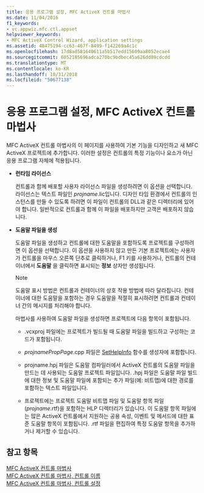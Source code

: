 ```yaml
---
title: 응용 프로그램 설정, MFC ActiveX 컨트롤 마법사
ms.date: 11/04/2016
f1_keywords:
- vc.appwiz.mfc.ctl.appset
helpviewer_keywords:
- MFC ActiveX Control Wizard, application settings
ms.assetid: 48475194-cc63-467f-8499-f142269a4c1c
ms.openlocfilehash: 17d8ad581640611a5b517edd15609aa8052ecae4
ms.sourcegitcommit: 6052185696adca270bc9bdbec45a626dd89cdcdd
ms.translationtype: MT
ms.contentlocale: ko-KR
ms.lasthandoff: 10/31/2018
ms.locfileid: "50677138"
---
```

# <a name="application-settings-mfc-activex-control-wizard"></a>응용 프로그램 설정, MFC ActiveX 컨트롤 마법사

MFC ActiveX 컨트롤 마법사의 이 페이지를 사용하여 기본 기능을 디자인하고 새 MFC ActiveX 프로젝트에 추가합니다. 이러한 설정은 컨트롤의 특정 기능이나 요소가 아닌 응용 프로그램 자체에 적용됩니다.

- **런타임 라이선스**

   컨트롤과 함께 배포할 사용자 라이선스 파일을 생성하려면 이 옵션을 선택합니다. 라이선스는 텍스트 파일인 *projname*.lic입니다. 디자인 타임 환경에서 컨트롤의 인스턴스를 만들 수 있도록 하려면 이 파일이 컨트롤의 DLL과 같은 디렉터리에 있어야 합니다. 일반적으로 컨트롤과 함께 이 파일을 배포하지만 고객은 배포하지 않습니다.

- **도움말 파일을 생성**

   도움말 파일을 생성하고 컨트롤에 대한 도움말을 포함하도록 프로젝트를 구성하려면 이 옵션을 선택합니다. 이 옵션을 사용하지 않고 만든 기본 프로젝트에는 사용자가 컨트롤을 마우스 오른쪽 단추로 클릭하거나, F1 키를 사용하거나, 컨트롤의 컨테이너에서 **도움말** 을 클릭하면 표시되는 **정보** 상자만 생성됩니다.

   > [!NOTE]
   > 도움말 표시 방법은 컨트롤과 컨테이너의 상호 작용 방법에 따라 달라집니다. 컨테이너에 대한 도움말을 포함하는 경우 도움말을 적절히 표시하려면 컨트롤과 컨테이너 간의 메시지를 처리해야 합니다.

   마법사를 사용하여 도움말 파일을 생성하면 프로젝트에 다음 항목이 포함됩니다.

   - .vcxproj 파일에는 프로젝트가 빌드될 때 도움말 파일을 빌드하고 구성하는 코드가 포함됩니다.

   - *projnamePropPage*.cpp 파일은 [SetHelpInfo](../../mfc/reference/colepropertypage-class.md#sethelpinfo) 함수를 생성자에 포함합니다.

   - projname.hpj 파일은 도움말 컴파일러에서 ActiveX 컨트롤의 도움말 파일을 만드는 데 사용되는 도움말 프로젝트 파일입니다. .hpj 파일은 도움말 파일 빌드에 대한 정보 및 도움말 파일에 포함되는 추가 파일(예: 비트맵)에 대한 경로를 포함하는 텍스트 파일입니다.

   - 프로젝트에는 프로젝트 도움말 비트맵 파일 및 도움말 항목 파일(*projname*.rtf)을 포함하는 HLP 디렉터리가 있습니다. 이 도움말 항목 파일에는 많은 ActiveX 컨트롤에서 지원하는 공용 속성, 이벤트 및 메서드에 대한 표준 도움말 항목이 포함됩니다. .rtf 파일을 편집하여 특정 도움말 항목을 추가하거나 제거할 수 있습니다.

## <a name="see-also"></a>참고 항목

[MFC ActiveX 컨트롤 마법사](../../mfc/reference/mfc-activex-control-wizard.md)<br/>
[MFC ActiveX 컨트롤 마법사, 컨트롤 이름](../../mfc/reference/control-names-mfc-activex-control-wizard.md)<br/>
[MFC ActiveX 컨트롤 마법사, 컨트롤 설정](../../mfc/reference/control-settings-mfc-activex-control-wizard.md)

